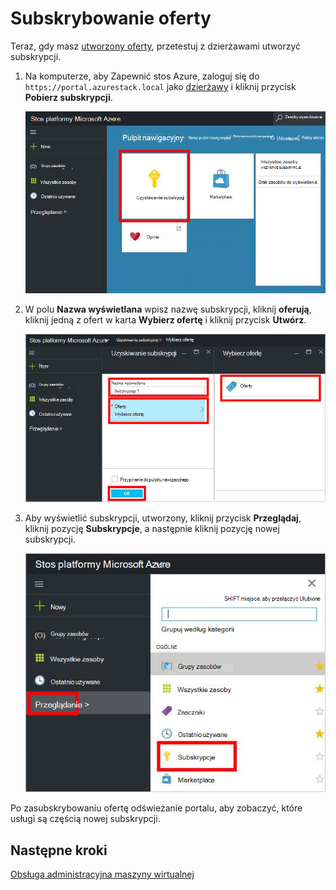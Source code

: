 <properties
    pageTitle="Subskrybowanie oferty i obsługi administracyjnej maszyn wirtualnych w stos Azure (dzierżawy) | Microsoft Azure"
    description="Jako dzierżawy Dowiedz się, jak subskrybować oferty i obsługi administracyjnej maszyn wirtualnych w stos Azure."
    services="azure-stack"
    documentationCenter=""
    authors="ErikjeMS"
    manager="byronr"
    editor=""/>

<tags
    ms.service="azure-stack"
    ms.workload="na"
    ms.tgt_pltfrm="na"
    ms.devlang="na"
    ms.topic="get-started-article"
    ms.date="09/26/2016"
    ms.author="erikje"/>

# <a name="subscribe-to-an-offer"></a>Subskrybowanie oferty

Teraz, gdy masz [utworzony oferty](azure-stack-create-offer.md), przetestuj z dzierżawami utworzyć subskrypcji.

1.  Na komputerze, aby Zapewnić stos Azure, zaloguj się do `https://portal.azurestack.local` jako [dzierżawy](azure-stack-connect-azure-stack.md#log-in-as-a-tenant) i kliknij przycisk **Pobierz subskrypcji**.

    ![](media/azure-stack-subscribe-plan-provision-vm/image01.png)

2.  W polu **Nazwa wyświetlana** wpisz nazwę subskrypcji, kliknij **oferują**, kliknij jedną z ofert w karta **Wybierz ofertę** i kliknij przycisk **Utwórz**.

    ![](media/azure-stack-subscribe-plan-provision-vm/image02.png)

4.  Aby wyświetlić subskrypcji, utworzony, kliknij przycisk **Przeglądaj**, kliknij pozycję **Subskrypcje**, a następnie kliknij pozycję nowej subskrypcji.  

    ![](media/azure-stack-subscribe-plan-provision-vm/image03.png)


Po zasubskrybowaniu ofertę odświeżanie portalu, aby zobaczyć, które usługi są częścią nowej subskrypcji.




## <a name="next-steps"></a>Następne kroki

[Obsługa administracyjna maszyny wirtualnej](azure-stack-provision-vm.md)
